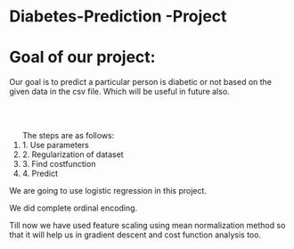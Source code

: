 # Diabetes-Prediction -Project
<h1>Goal of our project:</h1>
<p>Our goal is to predict a particular person is diabetic or not based on the given data in the csv file.
Which will be useful in future also.</p>
<br><br>
<ol>The steps are as follows:
<li>1. Use parameters </li>
<li>2. Regularization of dataset</li>
<li>3. Find costfunction</li>
<li>4. Predict</li></ol>
<p>We are going to use logistic regression in this project.</p>
<p>We did complete ordinal encoding.</p>
<p>Till now we have used feature scaling using mean normalization method so that it will help us in gradient descent and cost function analysis too.<p>

